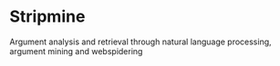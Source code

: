 # Stripmine
 Argument analysis and retrieval through natural language processing, argument mining and webspidering
